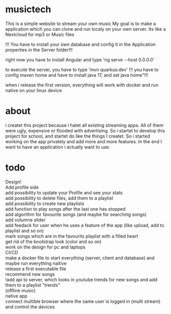 # musictech

This is a simple website to stream your own music
My goal is to make a application which you can clone and run localy on your own server. Its like a Nextcloud for mp3 or Music files

!!! You have to install your own database and config it in the Application properties in the Server folder!!!

right now you have to install Angular and type 'ng serve --host 0.0.0.0' 

to execute the server, you have to type 'mvn quarkus:dev'
!!! you have to config maven home and have to install java 17, and set java home"!!!

when i release the first version, everything will work with docker and run native on your linux device

# about

i createt this project because i hatet all existing streaming apps. All of them were ugly, expensive or flooded with advertising. So i startet to develop 
this project for school, and startet do like the things I createt. So i started working on the app privately and add more and more features. In the end I want to have an application i actually want to use. 

# todo

Design! <br>
Add profile side <br>
add possibility to update your Profile and see your stats <br>
add possibility to delete files, add them to a playlist <br>
add possibility to create new playlists <br>
add function to play songs after the last one has stopped <br>
add algorithm for favourite songs (and maybe for searching songs) <br>
add volumne slider <br>
add feedack for user when he uses a feature of the app (like upload, add to playlist and so on) <br>
mark songs which are in the favourits playlist with a filled heart <br>
get rid of the bootstrap look (color and so on) <br>
work on the design for pc and laptops <br>
CI/CD <br>
make a docker file to start everything (server, client and database) and maybe run everything naitive <br>
release a first executable file  <br>
recommend new songs <br>
!add api to server, which looks in youtube trends for new songs and add them to a playlist "trends" <br>
(offline music) <br>
native app <br>
connect multible browser where the same user is logged in (multi stream) and control the devices <br>

